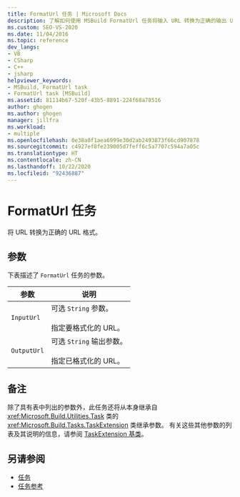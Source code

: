 ```yaml
---
title: FormatUrl 任务 | Microsoft Docs
description: 了解如何使用 MSBuild FormatUrl 任务将输入 URL 转换为正确的输出 URL 格式。
ms.custom: SEO-VS-2020
ms.date: 11/04/2016
ms.topic: reference
dev_langs:
- VB
- CSharp
- C++
- jsharp
helpviewer_keywords:
- MSBuild, FormatUrl task
- FormatUrl task [MSBuild]
ms.assetid: 81114b67-520f-43b5-8891-224f68a78516
author: ghogen
ms.author: ghogen
manager: jillfra
ms.workload:
- multiple
ms.openlocfilehash: 0e38a0f1aea6999e30d2ab2493873f66cd907878
ms.sourcegitcommit: c4927ef8fe239005d7feff6c5a7707c594a7a05c
ms.translationtype: HT
ms.contentlocale: zh-CN
ms.lasthandoff: 10/22/2020
ms.locfileid: "92436887"
---
```

# <a name="formaturl-task"></a>FormatUrl 任务

将 URL 转换为正确的 URL 格式。

## <a name="parameters"></a>参数

 下表描述了 `FormatUrl` 任务的参数。

|参数|说明|
|---------------|-----------------|
|`InputUrl`|可选 `String` 参数。<br /><br /> 指定要格式化的 URL。|
|`OutputUrl`|可选 `String` 输出参数。<br /><br /> 指定已格式化的 URL。|

## <a name="remarks"></a>备注

 除了具有表中列出的参数外，此任务还将从本身继承自 <xref:Microsoft.Build.Utilities.Task> 类的 <xref:Microsoft.Build.Tasks.TaskExtension> 类继承参数。 有关这些其他参数的列表及其说明的信息，请参阅 [TaskExtension 基类](../msbuild/taskextension-base-class.md)。

## <a name="see-also"></a>另请参阅

- [任务](../msbuild/msbuild-tasks.md)
- [任务参考](../msbuild/msbuild-task-reference.md)